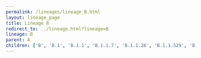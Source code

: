 ```yaml
---
permalink: /lineages/lineage_B.html
layout: lineage_page
title: Lineage B
redirect_to: ../lineage.html?lineage=B
lineage: B
parent: A
children: ['B', 'B.1', 'B.1.1', 'B.1.1.7', 'B.1.1.28', 'B.1.1.529', 'B.1.351', 'B.1.427', 'B.1.617', 'B.1.617.2', 'BA.1.1', 'BA.1.1.1', 'BA.1.1.18', 'BA.2', 'BA.2.9.3', 'BA.2.12.1', 'BA.2.86', 'BA.2.86.1', 'BA.2.86.2', 'BA.2.86.3', 'BA.2.86.4', 'BA.2.86.5', 'BA.4.4', 'BA.4.6', 'BA.5.1', 'BA.5.1.17', 'BA.5.1.25', 'BA.5.1.30', 'BA.5.2', 'BA.5.2.1', 'BA.5.2.48', 'BA.5.3.1', 'P.1']
---
```

